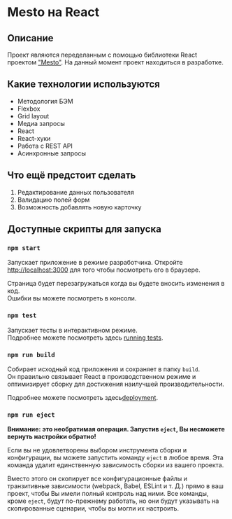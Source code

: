 # Mesto на React

## Описание
Проект являются переделанным с помощью библиотеки React проектом ["Меsto"](https://github.com/dgash2201/mesto). На данный момент проект находиться в разработке.

## Какие технологии используются
* Методология БЭМ
* Flexbox
* Grid layout
* Медиа запросы
* React
* React-хуки
* Работа с REST API
* Асинхронные запросы

## Что ещё предстоит сделать
1. Редактирование данных пользователя
2. Валидацию полей форм
3. Возможность добавлять новую карточку

## Доступные скрипты для запуска

### `npm start`

Запускает приложение в режиме разработчика.
Откройте [http://localhost:3000](http://localhost:3000) для того чтобы посмотреть его в браузере.

Страница будет перезагружаться когда вы будете вносить изменения в код.\
Ошибки вы можете посмотреть в консоли.

### `npm test`

Запускает тесты в интерактивном режиме.\
Подробнее можете посмотреть здесь [running tests](https://facebook.github.io/create-react-app/docs/running-tests).

### `npm run build`

Собирает исходный код приложения и сохраняет в папку `build`.\
Он правильно связывает React в производственном режиме и оптимизирует сборку для достижения наилучшей производительности.

Подробнее можете посмотреть здесь[deployment](https://facebook.github.io/create-react-app/docs/deployment).

### `npm run eject`

**Внимание: это необратимая операция. Запустив `eject`, Вы несможете вернуть настройки обратно!**

Если вы не удовлетворены выбором инструмента сборки и конфигурации, вы можете запустить команду `eject` в любое время. Эта команда удалит единственную зависимость сборки из вашего проекта.

Вместо этого он скопирует все конфигурационные файлы и транзитивные зависимости (webpack, Babel, ESLint и т. Д.) прямо в ваш проект, чтобы Вы имели полный контроль над ними. Все команды, кроме `eject`, будут по-прежнему работать, но они будут указывать на скопированные сценарии, чтобы вы могли их настроить.